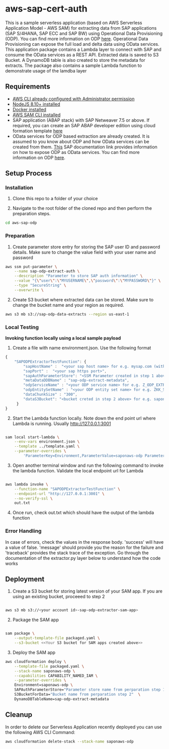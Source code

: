 # aws-sap-cert-auth

This is a sample serverless application (based on AWS Serverless Application Model - AWS SAM) for extracting data from SAP applications (SAP S/4HANA, SAP ECC and SAP BW) using Operational Data Provisioning (ODP). You can find more information on ODP [here](https://blogs.sap.com/2017/07/20/operational-data-provisioning-odp-faq/). Operational Data Provisioning can expose the full load and delta data using OData services. This application package contains a Lambda layer to connect with SAP and consume the OData services as a REST API. Extracted data is saved to S3 Bucket. A DynamoDB table is also created to store the metadata for extracts. The package also contains a sample Lambda function to demonstrate usage of the lamdba layer

## Requirements

* [AWS CLI already configured with Administrator permission](https://docs.aws.amazon.com/cli/latest/userguide/cli-chap-welcome.html)
* [NodeJS 8.10+ installed](https://nodejs.org/en/download/)
* [Docker installed](https://www.docker.com/community-edition)
* [AWS SAM CLI installed](https://docs.aws.amazon.com/serverless-application-model/latest/developerguide/serverless-sam-cli-install.html)
* SAP application (ABAP stack) with SAP Netweaver 7.5 or above. If required, you can create an SAP ABAP developer edition using cloud formation template [here](https://github.com/aws-samples/aws-cloudformation-sap-abap-dev)
* OData services for ODP based extraction are already created. It is assumed to you know about ODP and how OData services can be created from them. [This](https://www.google.com/search?q=sap+odp+odata&oq=sap+odp+odata&aqs=chrome..69i57j69i60j69i65j69i60l2j69i59.1812j0j7&sourceid=chrome&ie=UTF-8) SAP documentation link provides information on how to expose ODP as OData services. You can find more information on ODP [here](https://blogs.sap.com/2017/07/20/operational-data-provisioning-odp-faq/).

## Setup Process

### Installation

1. Clone this repo to a folder of your choice

2. Navigate to the root folder of the cloned repo and then perform the preparation steps.
```bash
cd aws-sap-odp
```

### Preparation

1. Create parameter store entry for storing the SAP user ID and password details. Make sure to change the value field with your user name and password
```bash
aws ssm put-parameter \
    --name sap-odp-extract-auth \
    --description "Parameter to store SAP auth information" \
    --value "{\"user\":\"MYUSERNAME\",\"password\":\"MYPASSWORD\"}" \
    --type "SecureString" \
    --overwrite \
```
2. Create S3 bucket where extracted data can be stored. Make sure to change the bucket name and your region as required.
```bash
aws s3 mb s3://sap-odp-data-extracts --region us-east-1
```

### Local Testing

**Invoking function locally using a local sample payload**

1. Create a file with name environment.json. Use the following format
```javascript
{
    "SAPODPExtractorTestFunction": {
        "sapHostName" :  "<your sap host name> for e.g. mysap.com (without https://)",
        "sapPort" :  "<your sap https port>",
        "sapAuthParameterStore": "<SSM Parameter created in step 1 above> for e.g. saponaws-odp-sap-odp-extract-auth",
        "metaDataDDBName" : "sap-odp-extract-metadata",
        "odpServiceName" : "<your ODP service name> for e.g. Z_ODP_EXTRACTORS_DEMO_SRV",
        "odpEntitySetName" : "<your ODP entity set name> for e.g. ZKK_SALES_ORDERS",
        "dataChunkSize" : "300",
        "dataS3Bucket": "<bucket creted in step 2 above> for e.g. saponaws-odp-sap-odp-data-extracts"
     }
}
```

2. Start the Lambda function locally. Note down the end point url where Lambda is running. Usually http://127.0.0.1:3001
```bash

sam local start-lambda \
    --env-vars environment.json \
    --template ../template.yaml \
    --parameter-overrides \
        'ParameterKey=Environment,ParameterValue=saponaws-odp ParameterKey=DynamoDBTableName ParameterValue=sap-odp-extract-metadata'
```

3. Open another terminal window and run the following command to invoke the lambda function. Validate the local endpoint url for Lambda
```bash

aws lambda invoke \
    --function-name "SAPODPExtractorTestFunction" \
    --endpoint-url "http://127.0.0.1:3001" \
    --no-verify-ssl \
    out.txt

```
4. Once run, check out.txt which should have the output of the lambda function

### Error Handling

In case of errors, check the values in the response body. 'success' will have a value of false. 'message' should provide you the reason for the failure and 'traceback' provides the stack trace of the exception. Go through the documentation of the extractor.py layer below to understand how the code works

## Deployment

1. Create a S3 bucket for storing latest version of your SAM app. If you are using an existing bucket, proceeed to step 2
```bash

aws s3 mb s3://<your account id>-sap-odp-extractor-sam-app>

```

2. Package the SAM app
```bash

sam package \
    --output-template-file packaged.yaml \
    --s3-bucket <<Your S3 bucket for SAM apps created above>>

```

3. Deploy the SAM app
```bash
aws cloudformation deploy \
    --template-file packaged.yaml \
    --stack-name saponaws-odp \
    --capabilities CAPABILITY_NAMED_IAM \
    --parameter-overrides \
    Environment=saponaws-odp \
    SAPAuthParameterStore="Parameter store name from perparation step 1" \
    S3BucketForData="Bucket name from perparation step 2"  \
    DynamoDBTableName=sap-odp-extract-metadata
```

## Cleanup

In order to delete our Serverless Application recently deployed you can use the following AWS CLI Command:
```bash
aws cloudformation delete-stack --stack-name saponaws-odp
```

